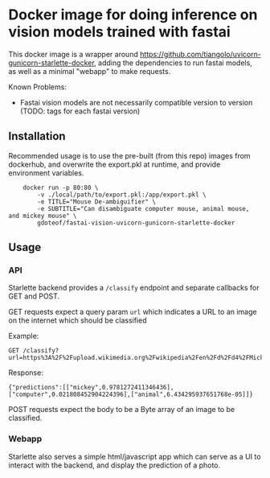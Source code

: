 # Docker image for doing inference on vision models trained with fastai

This docker image is a wrapper around https://github.com/tiangolo/uvicorn-gunicorn-starlette-docker, adding the dependencies to run fastai models, as well as a minimal "webapp" to make requests.

Known Problems:
 - Fastai vision models are not necessarily compatible version to version (TODO: tags for each fastai version)

## Installation

Recommended usage is to use the pre-built (from this repo) images from dockerhub, and overwrite the export.pkl at runtime, and provide environment variables.

```shell
	docker run -p 80:80 \
		-v ./local/path/to/export.pkl:/app/export.pkl \
		-e TITLE="Mouse De-ambiguifier" \
		-e SUBTITLE="Can disambiguate computer mouse, animal mouse, and mickey mouse" \
		gdoteof/fastai-vision-uvicorn-gunicorn-starlette-docker
```

## Usage


### API
Starlette backend provides a `/classify` endpoint and separate callbacks for GET and POST.

GET requests expect a query param `url` which indicates a URL to an image on the internet which should be classified

Example:
```
GET /classify?url=https%3A%2F%2Fupload.wikimedia.org%2Fwikipedia%2Fen%2Fd%2Fd4%2FMickey_Mouse.png
```

Response:
```
{"predictions":[["mickey",0.9781272411346436],["computer",0.021808452904224396],["animal",6.434295937651768e-05]]}
```

POST requests expect the body to be a Byte array of an image to be classified.


### Webapp
Starlette also serves a simple html/javascript app which can serve as a UI to interact with the backend, and display the prediction of a photo.


	
